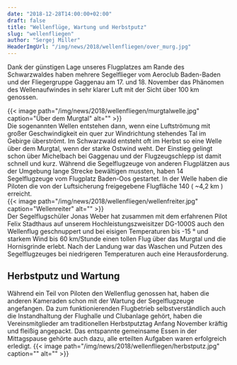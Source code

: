 ```yaml
---
date: "2018-12-28T14:00:00+02:00"
draft: false
title: "Wellenflüge, Wartung und Herbstputz"
slug: "wellenfliegen"
author: "Sergej Miller"
HeaderImgUrl: "/img/news/2018/wellenfliegen/over_murg.jpg"
---
```


Dank der günstigen Lage unseres Flugplatzes am Rande des Schwarzwaldes haben mehrere Segelflieger vom Aeroclub Baden-Baden und der Fliegergruppe Gaggenau am 17. und 18. November das Phänomen des Wellenaufwindes in sehr klarer Luft mit der Sicht über 100 km genossen.

<!--more-->
{{< image path="/img/news/2018/wellenfliegen/murgtalwelle.jpg" caption="Über dem Murgtal" alt="" >}}                                                          
Die sogenannten Wellen entstehen dann, wenn eine Luftströmung mit großer Geschwindigkeit ein quer zur Windrichtung stehendes Tal im Gebirge überströmt. Im Schwarzwald entsteht oft im Herbst so eine Welle über dem Murgtal, wenn der starke Ostwind weht. Der Einstieg gelingt schon über Michelbach bei Gaggenau und der Flugzeugschlepp ist damit schnell und kurz. Während die Segelflugzeuge von anderen Flugplätzen aus der Umgebung lange Strecke bewältigen mussten, haben 14 Segelflugzeuge vom Flugplatz Baden-Oos gestartet. In der Welle haben die Piloten die von der Luftsicherung freigegebene Flugfläche 140 ( ~4,2 km ) erreicht.  
{{< image path="/img/news/2018/wellenfliegen/wellenfreiter.jpg" caption="Wellenreiter" alt="" >}}                                                          
Der Segelflugschüler Jonas Weber hat zusammen mit dem erfahrenen Pilot Felix Stadthaus auf unserem Hochleistungszweisitzer DG-1000S auch den Wellenflug geschnuppert und bei eisigen Temperaturen bis -15 ° und starkem Wind bis 60 km/Stunde einen tollen Flug über das Murgtal und die Hornisgrinde erlebt. Nach der Landung war das Waschen und Putzen des Segelflugzeuges bei niedrigeren Temperaturen auch eine Herausforderung.

<p></p>

Herbstputz und Wartung
----------------------
Während ein Teil von Piloten den Wellenflug genossen hat, haben die anderen Kameraden schon mit der Wartung der Segelflugzeuge angefangen. Da zum funktionierenden Flugbetrieb selbstverständlich auch die Instandhaltung der Flughalle und Clubanlage gehört, haben die Vereinsmitglieder am traditionellen  Herbstputztag Anfang November kräftig und fleißig angepackt. Das entspannte gemeinsame Essen in der  Mittagspause gehörte auch dazu, alle erteilten Aufgaben waren erfolgreich erledigt.
{{< image path="/img/news/2018/wellenfliegen/herbstputz.jpg" caption="" alt="" >}}                                                          
